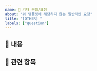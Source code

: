 ```yaml
---
name: 💬 기타 문의/요청
about: "위 템플릿에 해당하지 않는 일반적인 요청"
title: "[OTHER] "
labels: ["question"]
---
```


## 💬 내용
<!-- 요청하거나 공유하고 싶은 내용을 자유롭게 작성해주세요 -->

## 📌 관련 항목
<!-- 참고할만한 이슈, PR, 외부 문서 등이 있다면 적어주세요 -->